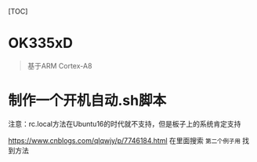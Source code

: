 [TOC]

# OK335xD

> 基于ARM Cortex-A8

# 制作一个开机自动.sh脚本

注意：rc.local方法在Ubuntu16的时代就不支持，但是板子上的系统肯定支持


https://www.cnblogs.com/qlqwjy/p/7746184.html
在里面搜索 `第二个例子用` 找到方法
